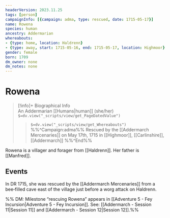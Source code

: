 ```yaml
---
headerVersion: 2023.11.25
tags: [person]
campaignInfo: [{campaign: adma, type: rescued, date: 1715-05-17}]
name: Rowena
species: human
ancestry: Addermarian
whereabouts: 
- {type: home, location: Haldrenn}
- {type: away, start: 1715-05-16, end: 1715-05-17, location: Highmoor}
gender: female
born: 1709
dm_owner: none
dm_notes: none
---
```

# Rowena
>[!info]+ Biographical Info  
> An Addermarian [[Humans|human]] (she/her)  
> `$=dv.view("_scripts/view/get_PageDatedValue")`  
>> `$=dv.view("_scripts/view/get_Whereabouts")`  
>> %%^Campaign:adma%% Rescued by the [[Addermarch Mercenaries]] on May 17th, 1715 in [[Highmoor]], [[Carlinshire]], [[Addermarch]] %%^End%%

Rowena is a villager and forager from [[Haldrenn]]. Her father is [[Manfred]]. 
## Events
In DR 1715, she was  rescued by the [[Addermarch Mercenaries]] from a bee‑filled cave east of the village just before a worg attack on Haldrenn. 

%% DM: Milestone “rescuing Rowena” appears in [[Adventure 5 - Fey Incursion|Adventure 5 - Fey Incursion]].   See: [[Addermarch - Session 11|Session 11]] and [[Addermarch - Session 12|Session 12]].%%
